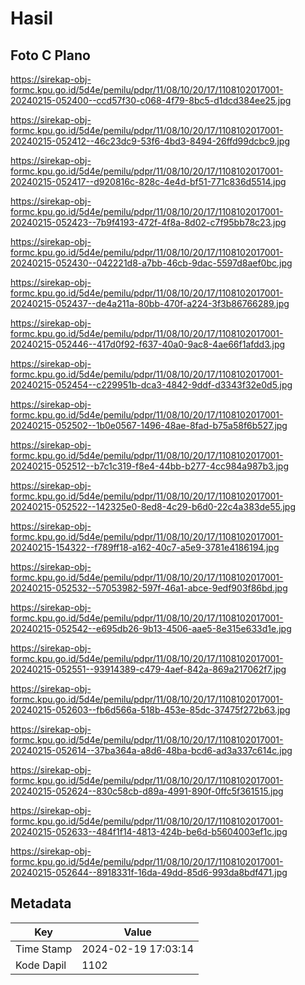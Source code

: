 # Hasil

## Foto C Plano

https://sirekap-obj-formc.kpu.go.id/5d4e/pemilu/pdpr/11/08/10/20/17/1108102017001-20240215-052400--ccd57f30-c068-4f79-8bc5-d1dcd384ee25.jpg

https://sirekap-obj-formc.kpu.go.id/5d4e/pemilu/pdpr/11/08/10/20/17/1108102017001-20240215-052412--46c23dc9-53f6-4bd3-8494-26ffd99dcbc9.jpg

https://sirekap-obj-formc.kpu.go.id/5d4e/pemilu/pdpr/11/08/10/20/17/1108102017001-20240215-052417--d920816c-828c-4e4d-bf51-771c836d5514.jpg

https://sirekap-obj-formc.kpu.go.id/5d4e/pemilu/pdpr/11/08/10/20/17/1108102017001-20240215-052423--7b9f4193-472f-4f8a-8d02-c7f95bb78c23.jpg

https://sirekap-obj-formc.kpu.go.id/5d4e/pemilu/pdpr/11/08/10/20/17/1108102017001-20240215-052430--042221d8-a7bb-46cb-9dac-5597d8aef0bc.jpg

https://sirekap-obj-formc.kpu.go.id/5d4e/pemilu/pdpr/11/08/10/20/17/1108102017001-20240215-052437--de4a211a-80bb-470f-a224-3f3b86766289.jpg

https://sirekap-obj-formc.kpu.go.id/5d4e/pemilu/pdpr/11/08/10/20/17/1108102017001-20240215-052446--417d0f92-f637-40a0-9ac8-4ae66f1afdd3.jpg

https://sirekap-obj-formc.kpu.go.id/5d4e/pemilu/pdpr/11/08/10/20/17/1108102017001-20240215-052454--c229951b-dca3-4842-9ddf-d3343f32e0d5.jpg

https://sirekap-obj-formc.kpu.go.id/5d4e/pemilu/pdpr/11/08/10/20/17/1108102017001-20240215-052502--1b0e0567-1496-48ae-8fad-b75a58f6b527.jpg

https://sirekap-obj-formc.kpu.go.id/5d4e/pemilu/pdpr/11/08/10/20/17/1108102017001-20240215-052512--b7c1c319-f8e4-44bb-b277-4cc984a987b3.jpg

https://sirekap-obj-formc.kpu.go.id/5d4e/pemilu/pdpr/11/08/10/20/17/1108102017001-20240215-052522--142325e0-8ed8-4c29-b6d0-22c4a383de55.jpg

https://sirekap-obj-formc.kpu.go.id/5d4e/pemilu/pdpr/11/08/10/20/17/1108102017001-20240215-154322--f789ff18-a162-40c7-a5e9-3781e4186194.jpg

https://sirekap-obj-formc.kpu.go.id/5d4e/pemilu/pdpr/11/08/10/20/17/1108102017001-20240215-052532--57053982-597f-46a1-abce-9edf903f86bd.jpg

https://sirekap-obj-formc.kpu.go.id/5d4e/pemilu/pdpr/11/08/10/20/17/1108102017001-20240215-052542--e695db26-9b13-4506-aae5-8e315e633d1e.jpg

https://sirekap-obj-formc.kpu.go.id/5d4e/pemilu/pdpr/11/08/10/20/17/1108102017001-20240215-052551--93914389-c479-4aef-842a-869a217062f7.jpg

https://sirekap-obj-formc.kpu.go.id/5d4e/pemilu/pdpr/11/08/10/20/17/1108102017001-20240215-052603--fb6d566a-518b-453e-85dc-37475f272b63.jpg

https://sirekap-obj-formc.kpu.go.id/5d4e/pemilu/pdpr/11/08/10/20/17/1108102017001-20240215-052614--37ba364a-a8d6-48ba-bcd6-ad3a337c614c.jpg

https://sirekap-obj-formc.kpu.go.id/5d4e/pemilu/pdpr/11/08/10/20/17/1108102017001-20240215-052624--830c58cb-d89a-4991-890f-0ffc5f361515.jpg

https://sirekap-obj-formc.kpu.go.id/5d4e/pemilu/pdpr/11/08/10/20/17/1108102017001-20240215-052633--484f1f14-4813-424b-be6d-b5604003ef1c.jpg

https://sirekap-obj-formc.kpu.go.id/5d4e/pemilu/pdpr/11/08/10/20/17/1108102017001-20240215-052644--8918331f-16da-49dd-85d6-993da8bdf471.jpg


## Metadata

| Key        | Value               |
| ---------- | ------------------- |
| Time Stamp | 2024-02-19 17:03:14 |
| Kode Dapil | 1102                |



